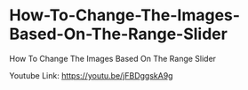 # How-To-Change-The-Images-Based-On-The-Range-Slider
How To Change The Images Based On The Range Slider

Youtube Link:
https://youtu.be/jFBDggskA9g
